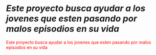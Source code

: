 # ***Este proyecto busca ayudar a los jovenes que esten pasando por malos episodios en su vida***
<span style="color:red;">Este proyecto busca ayudar a los jovenes que esten pasando por malos episodios en su vida</span>
